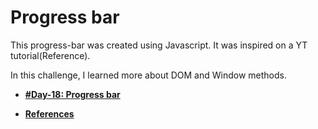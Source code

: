 # Progress bar

This progress-bar was created using Javascript. It was inspired on a YT tutorial(Reference).

In this challenge, I learned more about DOM and Window methods.

- **[#Day-18: Progress bar](https://romariocoimbrac.github.io/100-days-of-code-challenge/src/day-018-progress-bar/)**

- **[References](https://www.youtube.com/watch?v=lwZTJ0TJTN8&feature=youtu.be)**
